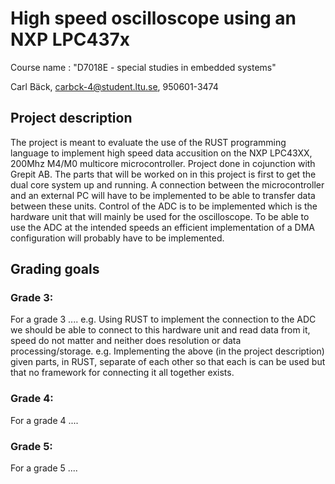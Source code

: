 # High speed oscilloscope using an NXP LPC437x
Course name : "D7018E - special studies in embedded systems"

Carl Bäck, carbck-4@student.ltu.se, 950601-3474

## Project description
The project is meant to evaluate the use of the RUST programming language to implement high speed data accusition on the NXP LPC43XX, 200Mhz M4/M0 multicore microcontroller. Project done in cojunction with Grepit AB. The parts that will be worked on in this project is first to get the dual core system up and running. A connection between the microcontroller and an external PC will have to be implemented to be able to transfer data between these units. Control of the ADC is to be implemented which is the hardware unit that will mainly be used for the oscilloscope. To be able to use the ADC at the intended speeds an efficient implementation of a DMA configuration will probably have to be implemented. 

## Grading goals
### Grade 3:
For a grade 3 ....
e.g. Using RUST to implement the connection to the ADC we should be able to connect to this hardware unit and read data from it, speed do not matter and neither does resolution or data processing/storage.
e.g. Implementing the above  (in the project description) given parts, in RUST, separate of each other so that each is can be used but that no framework for connecting it all together exists. 

### Grade 4:
For a grade 4 ....

### Grade 5:
For a grade 5 ....
